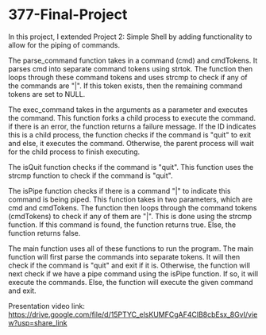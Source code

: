 # 377-Final-Project

In this project, I extended Project 2: Simple Shell by adding functionality to allow for the piping of commands.

The parse_command function takes in a command (cmd) and cmdTokens. It parses cmd into separate command tokens using strtok. The function then loops through these command tokens and uses strcmp to check if any of the commands are "|". If this token exists, then the remaining command tokens are set to NULL.

The exec_command takes in the arguments as a parameter and executes the command. This function forks a child process to execute the command. if there is an error, the function returns a failure message. If the ID indicates this is a child process, the function checks if the command is "quit" to exit and else, it executes the command. Otherwise, the parent process will wait for the child process to finish executing.

The isQuit function checks if the command is "quit". This function uses the strcmp function to check if the command is "quit".

The isPipe function checks if there is a command "|" to indicate this command is being piped. This function takes in two parameters, which are cmd and cmdTokens. The function then loops through the command tokens (cmdTokens) to check if any of them are "|". This is done using the strcmp function. If this command is found, the function returns true. Else, the function returns false.

The main function uses all of these functions to run the program. The main function will first parse the commands into separate tokens. It will then check if the command is "quit" and exit if it is. Otherwise, the function will next check if we have a pipe command using the isPipe function. If so, it will execute the commands. Else, the function will execute the given command and exit.


Presentation video link: https://drive.google.com/file/d/15PTYC_elsKUMFCgAF4ClB8cbEsx_8GvI/view?usp=share_link
